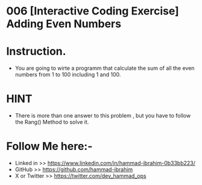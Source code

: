 # 006 [Interactive Coding Exercise] Adding Even Numbers

# Instruction.

- You are going to wirte  a programm that calculate the sum of all the even numbers from 1 to 100 including 1 and 100.

# HINT 
- There is more than one answer to this problem , but you have to follow the Rang() Method to solve it.

# Follow Me here:- 
- Linked in >> https://www.linkedin.com/in/hammad-ibrahim-0b33bb223/
- GitHub >> https://github.com/hammad-ibrahim
- X or Twitter >> https://twitter.com/dev_hammad_ops